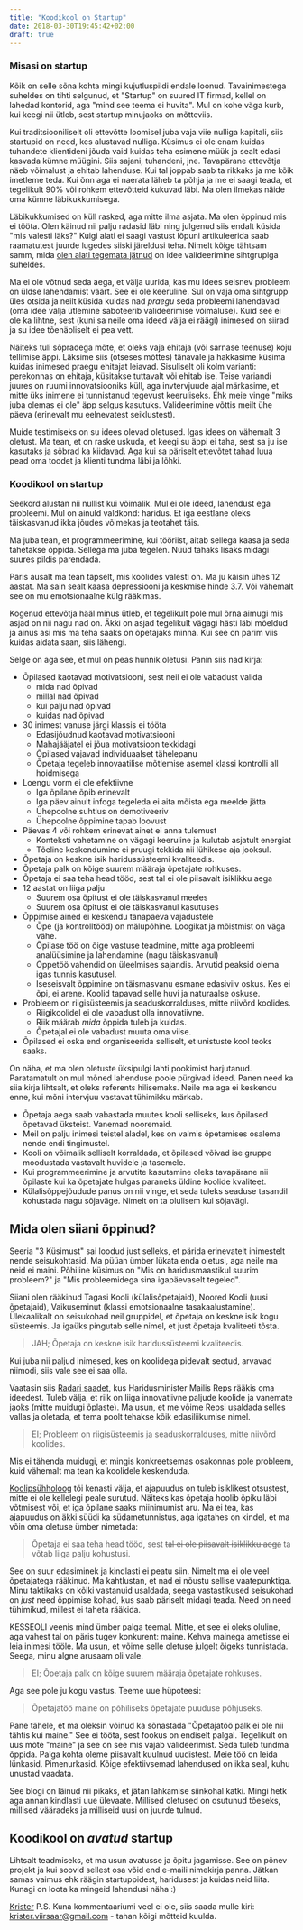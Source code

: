 ```yaml
---
title: "Koodikool on Startup"
date: 2018-03-30T19:45:42+02:00
draft: true
---
```


### Misasi on startup

Kõik on selle sõna kohta mingi kujutluspildi endale loonud. Tavainimestega suheldes on tihti selgunud, et "Startup" on suured IT firmad, kellel on lahedad kontorid, aga "mind see teema ei huvita". Mul on kohe väga kurb, kui keegi nii ütleb, sest startup minujaoks on mõtteviis.

Kui traditsiooniliselt oli ettevõtte loomisel juba vaja viie nulliga kapitali, siis startupid on need, kes alustavad nulliga. Küsimus ei ole enam kuidas tuhandete klientideni jõuda vaid kuidas teha esimene müük ja sealt edasi kasvada kümne müügini. Siis sajani, tuhandeni, jne. Tavapärane ettevõtja näeb võimalust ja ehitab lahenduse. Kui tal joppab saab ta rikkaks ja me kõik imetleme teda. Kui õnn aga ei naerata läheb ta põhja ja me ei saagi teada, et tegelikult 90% või rohkem ettevõtteid kukuvad läbi. Ma olen ilmekas näide oma kümne läbikukkumisega.

Läbikukkumised on küll rasked, aga mitte ilma asjata. Ma olen õppinud mis ei tööta. Olen käinud nii palju radasid läbi ning julgenud siis endalt küsida "mis valesti läks?" Kuigi alati ei saagi vastust lõpuni artikuleerida saab raamatutest juurde lugedes siiski järeldusi teha. Nimelt kõige tähtsam samm, mida [olen alati tegemata jätnud](best-project-shutting-down) on idee valideerimine sihtgrupiga suheldes.

Ma ei ole võtnud seda aega, et välja uurida, kas mu idees seisnev probleem on üldse lahendamist väärt. See ei ole keeruline. Sul on vaja oma sihtgrupp üles otsida ja neilt küsida kuidas nad _praegu_ seda probleemi lahendavad (oma idee välja ütlemine saboteerib valideerimise võimaluse). Kuid see ei ole ka lihtne, sest (kuni sa neile oma ideed välja ei räägi) inimesed on siirad ja su idee tõenäoliselt ei pea vett.

Näiteks tuli sõpradega mõte, et oleks vaja ehitaja (või sarnase teenuse) koju tellimise äppi. Läksime siis (otseses mõttes) tänavale ja hakkasime küsima kuidas inimesed praegu ehitajat leiavad. Sisuliselt oli kolm varianti: perekonnas on ehitaja, küsitakse tuttavalt või ehitab ise. Teise variandi juures on ruumi innovatsiooniks küll, aga invtervjuude ajal märkasime, et mitte üks inimene ei tunnistanud tegevust keeruliseks. Ehk meie vinge "miks juba olemas ei ole" äpp selgus kasutuks. Valideerimine võttis meilt ühe päeva (erinevalt mu eelnevatest seiklustest).

Muide testimiseks on su idees olevad oletused. Igas idees on vähemalt 3 oletust. Ma tean, et on raske uskuda, et keegi su äppi ei taha, sest sa ju ise kasutaks ja sõbrad ka kiidavad. Aga kui sa päriselt ettevõtet tahad luua pead oma toodet ja klienti tundma läbi ja lõhki.

### Koodikool on startup

Seekord alustan nii nullist kui võimalik. Mul ei ole ideed, lahendust ega probleemi. Mul on ainuld valdkond: haridus. Et iga eestlane oleks täiskasvanud ikka jõudes võimekas ja teotahet täis.

Ma juba tean, et programmeerimine, kui tööriist, aitab sellega kaasa ja seda tahetakse õppida. Sellega ma juba tegelen. Nüüd tahaks lisaks midagi suures pildis parendada.

Päris ausalt ma tean täpselt, mis koolides valesti on. Ma ju käisin ühes 12 aastat. Ma sain sealt kaasa depressiooni ja keskmise hinde 3.7. Või vähemalt see on mu emotsionaalne külg rääkimas.

Kogenud ettevõtja hääl minus ütleb, et tegelikult pole mul õrna aimugi mis asjad on nii nagu nad on. Äkki on asjad tegelikult vägagi hästi läbi mõeldud ja ainus asi mis ma teha saaks on õpetajaks minna. Kui see on parim viis kuidas aidata saan, siis lähengi.

Selge on aga see, et mul on peas hunnik oletusi. Panin siis nad kirja:

- Õpilased kaotavad motivatsiooni, sest neil ei ole vabadust valida
	- mida nad õpivad
	- millal nad õpivad
	- kui palju nad õpivad
	- kuidas nad õpivad
- 30 inimest vanuse järgi klassis ei tööta
	- Edasijõudnud kaotavad motivatsiooni
	- Mahajääjatel ei jõua motivatsioon tekkidagi
	- Õpilased vajavad individuaalset tähelepanu
	- Õpetaja tegeleb innovaatilise mõtlemise asemel klassi kontrolli all hoidmisega
- Loengu vorm ei ole efektiivne
	- Iga õpilane õpib erinevalt
	- Iga päev ainult infoga tegeleda ei aita mõista ega meelde jätta
	- Ühepoolne suhtlus on demotiveeriv
	- Ühepoolne õppimine tapab loovust
- Päevas 4 või rohkem erinevat ainet ei anna tulemust
	- Konteksti vahetamine on vägagi keeruline ja kulutab asjatult energiat
	- Tõeline keskendumine ei pruugi tekkida nii lühikese aja jooksul.
- Õpetaja on keskne isik haridussüsteemi kvaliteedis.
- Õpetaja palk on kõige suurem määraja õpetajate rohkuses.
- Õpetaja ei saa teha head tööd, sest tal ei ole piisavalt isiklikku aega
- 12 aastat on liiga palju
	- Suurem osa õpitust ei ole täiskasvanul meeles
	- Suurem osa õpitust ei ole täiskasvanul kasutuses
- Õppimise ained ei keskendu tänapäeva vajadustele
	- Õpe (ja kontrolltööd) on mälupõhine. Loogikat ja mõistmist on väga vähe.
	- Õpilase töö on õige vastuse teadmine, mitte aga probleemi analüüsimine ja lahendamine (nagu täiskasvanul)
	- Õppetöö vahendid on üleelmises sajandis. Arvutid peaksid olema igas tunnis kasutusel.
	- Iseseisvalt õppimine on täismasvanu esmane edasiviiv oskus. Kes ei õpi, ei arene. Koolid tapavad selle huvi ja naturaalse oskuse.
- Probleem on riigisüsteemis ja seaduskorralduses, mitte niivõrd koolides.
	- Riigikoolidel ei ole vabadust olla innovatiivne.
	- Riik määrab _mida_ õppida tuleb ja kuidas.
	- Õpetajal ei ole vabadust muuta oma viise.
- Õpilased ei oska end organiseerida selliselt, et unistuste kool teoks saaks.

On näha, et ma olen oletuste üksipulgi lahti pookimist harjutanud. Paratamatult on mul mõned lahenduse poole pürgivad ideed. Panen need ka siia kirja lihtsalt, et oleks referents hilisemaks. Neile ma aga ei keskendu enne, kui mõni intervjuu vastavat tühimikku märkab.

- Õpetaja aega saab vabastada muutes kooli selliseks, kus õpilased õpetavad üksteist. Vanemad nooremaid.
- Meil on palju inimesi teistel aladel, kes on valmis õpetamises osalema nende endi tingimustel.
- Kooli on võimalik selliselt korraldada, et õpilased võivad ise gruppe moodustada vastavalt huvidele ja tasemele.
- Kui programmeerimine ja arvutite kasutamine oleks tavapärane nii õpilaste kui ka õpetajate hulgas paraneks üldine koolide kvaliteet.
- Külalisõppejõudude panus on nii vinge, et seda tuleks seaduse tasandil kohustada nagu sõjaväge. Nimelt on ta olulisem kui sõjavägi.


## Mida olen siiani õppinud?

Seeria "3 Küsimust" sai loodud just selleks, et pärida erinevatelt inimestelt nende seisukohtasid. Ma püüan ümber lükata enda oletusi, aga neile ma neid ei maini. Põhiline küsimus on "Mis on haridusmaastikul suurim probleem?" ja "Mis probleemidega sina igapäevaselt tegeled".

Siiani olen rääkinud Tagasi Kooli (külalisõpetajaid), Noored Kooli (uusi õpetajaid), Vaikuseminut (klassi emotsionaalne tasakaalustamine). Ülekaalikalt on seisukohad neil gruppidel, et õpetaja on keskne isik kogu süsteemis. Ja igaüks pingutab selle nimel, et just õpetaja kvaliteeti tõsta.

> JAH; Õpetaja on keskne isik haridussüsteemi kvaliteedis.

Kui juba nii paljud inimesed, kes on koolidega pidevalt seotud, arvavad niimodi, siis vale see ei saa olla.

Vaatasin siis [Radari saadet](), kus Haridusminister Mailis Reps rääkis oma ideedest. Tuleb välja, et riik on liiga innovatiivne paljude koolide ja vanemate jaoks (mitte muidugi õplaste). Ma usun, et me võime Repsi usaldada selles vallas ja oletada, et tema poolt tehakse kõik edasiliikumise nimel.

> EI; Probleem on riigisüsteemis ja seaduskorralduses, mitte niivõrd koolides.

Mis ei tähenda muidugi, et mingis konkreetsemas osakonnas pole probleem, kuid vähemalt ma tean ka koolidele keskenduda.

[Koolipsühholoog]() tõi kenasti välja, et ajapuudus on tuleb isiklikest otsustest, mitte ei ole kellelegi peale surutud. Näiteks kas õpetaja hoolib õpiku läbi võtmisest või, et iga õpilane saaks miinimumist aru. Ma ei tea, kas ajapuudus on äkki süüdi ka südametunnistus, aga igatahes on kindel, et ma võin oma oletuse ümber nimetada:

> Õpetaja ei saa teha head tööd, sest ~~tal ei ole piisavalt isiklikku aega~~ ta võtab liiga palju kohustusi.

See on suur edasiminek ja kindlasti ei peatu siin. Nimelt ma ei ole veel õpetajatega rääkinud. Ma kahtlustan, et nad ei nõustu sellise vaatepunktiga. Minu taktikaks on kõiki vastanuid usaldada, seega vastastikused seisukohad on _just_ need õppimise kohad, kus saab päriselt midagi teada. Need on need tühimikud, millest ei taheta rääkida.

KESSEOLI veenis mind ümber palga teemal. Mitte, et see ei oleks oluline, aga vahest tal on päris tugev konkurent: maine. Kehva mainega ametisse ei leia inimesi tööle. Ma usun, et võime selle oletuse julgelt õigeks tunnistada. Seega, minu algne arusaam oli vale.

> EI; Õpetaja palk on kõige suurem määraja õpetajate rohkuses.

Aga see pole ju kogu vastus. Teeme uue hüpoteesi:

> Õpetajatöö maine on põhiliseks õpetajate puuduse põhjuseks.

Pane tähele, et ma oleksin võinud ka sõnastada "Õpetajatöö palk ei ole nii tähtis kui maine." See ei tööta, sest fookus on endiselt palgal. Tegelikult on uus mõte "maine" ja see on see mis vajab valideerimist. Seda tuleb tundma õppida. Palga kohta oleme piisavalt kuulnud uudistest. Meie töö on leida lünkasid. Pimenurkasid. Kõige efektiivsemad lahendused on ikka seal, kuhu unustad vaadata.

See blogi on läinud nii pikaks, et jätan lahkamise siinkohal katki. Mingi hetk aga annan kindlasti uue ülevaate. Millised oletused on osutunud tõeseks, millised vääradeks ja milliseid uusi on juurde tulnud.

## Koodikool on _avatud_ startup

Lihtsalt teadmiseks, et ma usun avatusse ja õpitu jagamisse. See on põnev projekt ja kui soovid sellest osa võid end e-maili nimekirja panna. Jätkan samas vaimus ehk räägin startuppidest, haridusest ja kuidas neid liita. Kunagi on loota ka mingeid lahendusi näha :)

[Krister](http://krister.ee)
P.S. Kuna kommentaariumi veel ei ole, siis saada mulle kiri: krister.viirsaar@gmail.com - tahan kõigi mõtteid kuulda.